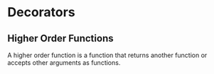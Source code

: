 # Decorators

## Higher Order Functions
A higher order function is a function that returns another function or accepts other arguments as functions.